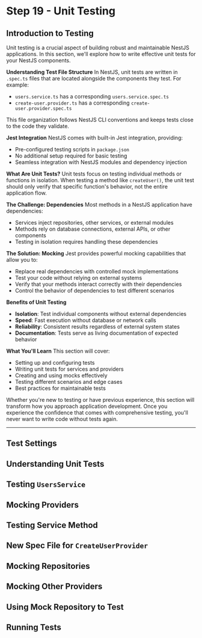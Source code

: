 # Step 19 - Unit Testing

## Introduction to Testing

Unit testing is a crucial aspect of building robust and maintainable NestJS applications. In this section, we'll explore how to write effective unit tests for your NestJS components.

**Understanding Test File Structure**
In NestJS, unit tests are written in `.spec.ts` files that are located alongside the components they test. For example:
- `users.service.ts` has a corresponding `users.service.spec.ts`
- `create-user.provider.ts` has a corresponding `create-user.provider.spec.ts`

This file organization follows NestJS CLI conventions and keeps tests close to the code they validate.

**Jest Integration**
NestJS comes with built-in Jest integration, providing:
- Pre-configured testing scripts in `package.json`
- No additional setup required for basic testing
- Seamless integration with NestJS modules and dependency injection

**What Are Unit Tests?**
Unit tests focus on testing individual methods or functions in isolation. When testing a method like `createUser()`, the unit test should only verify that specific function's behavior, not the entire application flow.

**The Challenge: Dependencies**
Most methods in a NestJS application have dependencies:
- Services inject repositories, other services, or external modules
- Methods rely on database connections, external APIs, or other components
- Testing in isolation requires handling these dependencies

**The Solution: Mocking**
Jest provides powerful mocking capabilities that allow you to:
- Replace real dependencies with controlled mock implementations
- Test your code without relying on external systems
- Verify that your methods interact correctly with their dependencies
- Control the behavior of dependencies to test different scenarios

**Benefits of Unit Testing**
- **Isolation**: Test individual components without external dependencies
- **Speed**: Fast execution without database or network calls
- **Reliability**: Consistent results regardless of external system states
- **Documentation**: Tests serve as living documentation of expected behavior

**What You'll Learn**
This section will cover:
- Setting up and configuring tests
- Writing unit tests for services and providers
- Creating and using mocks effectively
- Testing different scenarios and edge cases
- Best practices for maintainable tests

Whether you're new to testing or have previous experience, this section will transform how you approach application development. Once you experience the confidence that comes with comprehensive testing, you'll never want to write code without tests again.

---

## Test Settings

## Understanding Unit Tests

## Testing `UsersService`

## Mocking Providers

## Testing Service Method

## New Spec File for `CreateUserProvider`

## Mocking Repositories

## Mocking Other Providers

## Using Mock Repository to Test

## Running Tests